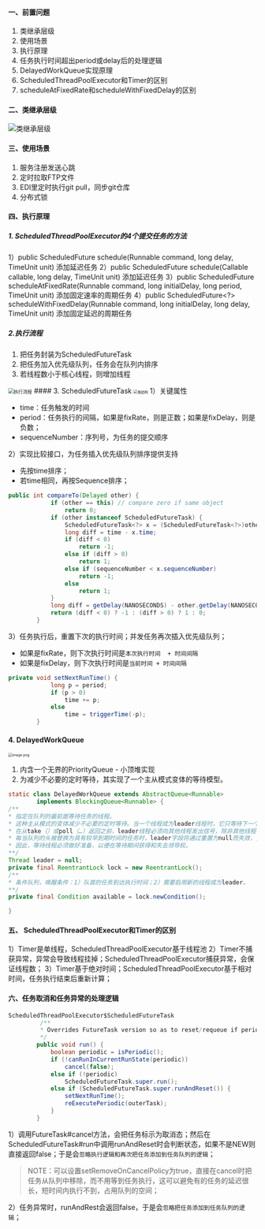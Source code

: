 #### 一、前置问题

1. 类继承层级
1. 使用场景
1. 执行原理
1. 任务执行时间超出period或delay后的处理逻辑
1. DelayedWorkQueue实现原理
1. ScheduledThreadPoolExecutor和Timer的区别
7. scheduleAtFixedRate和scheduleWithFixedDelay的区别

#### 二、类继承层级
![类继承层级](../../src/main/resources/picture/1240-20210115025333812.png)

#### 三、使用场景

1. 服务注册发送心跳
2. 定时拉取FTP文件
3. EDI里定时执行git pull，同步git仓库
4. 分布式锁
#### 四、执行原理

##### 1. ScheduledThreadPoolExecutor的4个提交任务的方法
1）public ScheduledFuture<?> schedule(Runnable command, long delay, TimeUnit unit)
添加延迟任务
2）public <V> ScheduledFuture<V> schedule(Callable<V> callable, long delay, TimeUnit unit)
添加延迟任务
3）public ScheduledFuture<?> scheduleAtFixedRate(Runnable command, long initialDelay, long period, TimeUnit unit)
添加固定速率的周期任务
4）public ScheduledFuture<?> scheduleWithFixedDelay(Runnable command, long initialDelay, long delay, TimeUnit unit)
添加固定延迟的周期任务

##### 2.执行流程

1. 把任务封装为ScheduledFutureTask
1. 把任务加入优先级队列，任务会在队列内排序
1. 若线程数小于核心线程，则增加线程

<img src="../../src/main/resources/picture/1240-20210115025333838.png" alt="执行流程" style="zoom:67%;" />
#### 3. ScheduledFutureTask
<img src="../../src/main/resources/picture/1240-20210115025333817.png" alt="类结构" style="zoom:50%;" />
1）关键属性

* time：任务触发的时间
* period：任务执行的间隔，如果是fixRate，则是正数；如果是fixDelay，则是负数；
* sequenceNumber：序列号，为任务的提交顺序

2）实现比较接口，为任务插入优先级队列排序提供支持
* 先按time排序；
* 若time相同，再按Sequence排序；
```java
public int compareTo(Delayed other) {
            if (other == this) // compare zero if same object
                return 0;
            if (other instanceof ScheduledFutureTask) {
                ScheduledFutureTask<?> x = (ScheduledFutureTask<?>)other;
                long diff = time - x.time;
                if (diff < 0)
                    return -1;
                else if (diff > 0)
                    return 1;
                else if (sequenceNumber < x.sequenceNumber)
                    return -1;
                else
                    return 1;
            }
            long diff = getDelay(NANOSECONDS) - other.getDelay(NANOSECONDS);
            return (diff < 0) ? -1 : (diff > 0) ? 1 : 0;
        }
```
3）任务执行后，重置下次的执行时间；并发任务再次插入优先级队列；
* 如果是fixRate，则下次执行时间是`本次执行时间  + 时间间隔`
* 如果是fixDelay，则下次执行时间是`当前时间 + 时间间隔`
```java
private void setNextRunTime() {
            long p = period;
            if (p > 0)
                time += p;
            else
                time = triggerTime(-p);
        }
```
#### 4. DelayedWorkQueue
<img src="../../src/main/resources/picture/1240-20210115025333789.png" alt="image.png" style="zoom:50%;" />

1. 内含一个无界的PriorityQueue - 小顶堆实现
1. 为减少不必要的定时等待，其实现了一个主从模式变体的等待模型。
```java
static class DelayedWorkQueue extends AbstractQueue<Runnable>
        implements BlockingQueue<Runnable> {
/**
* 指定在队列的最前面等待任务的线程。
* 这种主从模式的变体减少不必要的定时等待。当一个线程成为leader线程时，它只等待下一个延迟过去，而其他线程则无限期地等待。
* 在从take（）或poll（…）返回之前，leader线程必须向其他线程发出信号，除非其他线程在此期间成为leader。
* 每当队列的头被替换为具有较早到期时间的任务时，leader字段将通过重置为null而失效，并向某些等待线程（但不一定是当前的leader）发出信号。
* 因此，等待线程必须做好准备，以便在等待期间获得和失去领导权。
**/
Thread leader = null;
private final ReentrantLock lock = new ReentrantLock();
/**
* 条件队列，唤醒条件：1）队首的任务到达执行时间；2）需要启用新的线程成为leader。
**/
private final Condition available = lock.newCondition();

}
```
#### 五、 ScheduledThreadPoolExecutor和Timer的区别
1）Timer是单线程，ScheduledThreadPoolExecutor基于线程池
2）Timer不捕获异常，异常会导致线程挂掉；ScheduledThreadPoolExecutor捕获异常，会保证线程数；
3）Timer基于绝对时间；ScheduledThreadPoolExecutor基于相对时间，任务执行结束后重新计算；

#### 六、任务取消和任务异常的处理逻辑

```java
ScheduledThreadPoolExecutor$ScheduledFutureTask
         /**
         * Overrides FutureTask version so as to reset/requeue if periodic.
         */
        public void run() {
            boolean periodic = isPeriodic();
            if (!canRunInCurrentRunState(periodic))
                cancel(false);
            else if (!periodic)
                ScheduledFutureTask.super.run();
            else if (ScheduledFutureTask.super.runAndReset()) {
                setNextRunTime();
                reExecutePeriodic(outerTask);
            }
        }
```
1）调用FutureTask#cancel方法，会把任务标示为取消态；然后在ScheduledFutureTask#run中调用runAndReset时会判断状态，如果不是NEW则直接返回false；于是会`忽略执行逻辑和再次把任务添加到任务队列的逻辑`；

>NOTE：可以设置setRemoveOnCancelPolicy为true，直接在cancel时把任务从队列中移除，而不用等到任务执行，这可以避免有的任务的延迟很长，短时间内执行不到，占用队列的空间；

2）任务异常时，runAndRest会返回false，于是会`忽略把任务添加到任务队列的逻辑`；